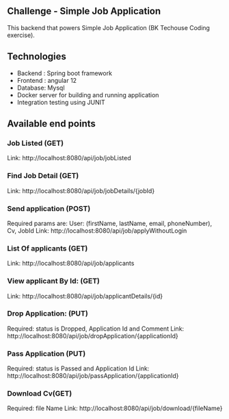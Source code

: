 ## Challenge - Simple Job Application
This backend that powers Simple Job Application (BK Techouse Coding exercise).
## Technologies
-	Backend : Spring boot framework 
-	Frontend : angular 12
-	Database: Mysql 
-	Docker server for building and running application
- Integration testing using JUNIT
## Available end points
### Job Listed (GET)
Link: http://localhost:8080/api/job/jobListed
### Find Job Detail (GET)
Link: http://localhost:8080/api/job/jobDetails/{jobId}
### Send application (POST)
Required params are: 
User: (firstName, lastName, email, phoneNumber), Cv, JobId
Link: http://localhost:8080/api/job/applyWithoutLogin
### List Of applicants (GET)
Link: http://localhost:8080/api/job/applicants
### View applicant By Id: (GET)
Link: http://localhost:8080/api/job/applicantDetails/{id}
### Drop Application: (PUT)
Required: status is Dropped, Application Id and Comment
Link: http://localhost:8080/api/job/dropApplication/{applicationId}
### Pass Application (PUT)
Required: status is Passed and Application Id 
Link: http://localhost:8080/api/job/passApplication/{applicationId}
### Download Cv(GET)
Required: file Name
Link: http://localhost:8080/api/job/download/{fileName}

